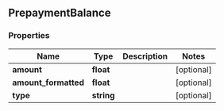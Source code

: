 ## PrepaymentBalance

### Properties
Name | Type | Description | Notes
------------ | ------------- | ------------- | -------------
**amount** | **float** |  | [optional] 
**amount_formatted** | **float** |  | [optional] 
**type** | **string** |  | [optional] 


